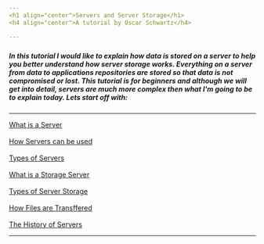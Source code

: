 ```yaml
---
<h1 align="center">Servers and Server Storage</h1>
<h4 align="center">A tutorial by Oscar Schwartz</h4>

---
```

<h3></h3>
<h5>In this tutorial I would like to explain how data is stored on a server to help you better understand how server storage works. Everything on a server from data to applications repositories are stored so that data is not compromised or lost. This tutorial is for beginners and although we will get into detail, servers are much more complex then what I'm going to be to explain today. Lets start off with:</h5>

---

[What is a Server](https://github.com/Osczrr/Osczrr/blob/main/WhatisaServer.md)
<br></br>
[How Servers can be used](https://github.com/Osczrr/Osczrr/blob/main/ServerUse.md)
<br></br>
[Types of Servers](https://github.com/Osczrr/Osczrr/blob/main/TypesofServers.md)
<br></br>
[What is a Storage Server](https://github.com/Osczrr/Osczrr/blob/main/WhatisServerStorage.md)
<br></br>
[Types of Server Storage](https://github.com/Osczrr/Osczrr/blob/main/TypesofServerStorage.md)
<br></br>
[How Files are Transffered](https://github.com/Osczrr/Osczrr/blob/main/FileTransfer.md)
<br></br>
[The History of Servers](https://github.com/Osczrr/Osczrr/blob/main/ServerHistory.md)

---
